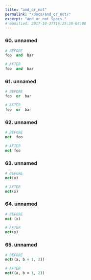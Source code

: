 ```yaml
---
title: "and_or_not"
permalink: "/docs/and_or_not/"
excerpt: "and_or_not Specs."
# modified: 2017-10-27T16:25:30-04:00
---
```

### 60. unnamed
```ruby
# BEFORE
foo  and  bar
```
```ruby
# AFTER
foo  and  bar
```
### 61. unnamed
```ruby
# BEFORE
foo  or  bar
```
```ruby
# AFTER
foo  or  bar
```
### 62. unnamed
```ruby
# BEFORE
not  foo
```
```ruby
# AFTER
not foo
```
### 63. unnamed
```ruby
# BEFORE
not(x)
```
```ruby
# AFTER
not(x)
```
### 64. unnamed
```ruby
# BEFORE
not (x)
```
```ruby
# AFTER
not(x)
```
### 65. unnamed
```ruby
# BEFORE
not((a, b = 1, 2))
```
```ruby
# AFTER
not((a, b = 1, 2))
```
